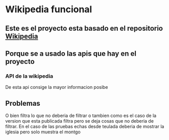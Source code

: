 # Wikipedia funcional #

## Este es el proyecto esta basado en el repositorio [Wikipedia](https://github.com/BYjosep/WIKIPEDIA) ##

## Porque se a usado las apis que hay en el proyecto ##

### API de la wikipedia ###

De esta api consige la mayor informacion posibe

## Problemas ##

O bien filtra lo que no deberia de filtrar o tambien como es el caso de la version que esta publicada filtra pero se deja cosas que no deberia de filtrar. En el caso de las pruebas echas desde teulada deberia de mostrar la iglesia pero solo muestra el montgo
